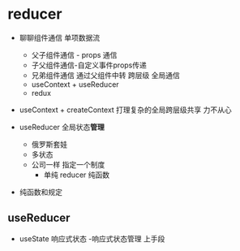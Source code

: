 # reducer

- 聊聊组件通信
    单项数据流
    - 父子组件通信 - props 通信
    - 子父组件通信-自定义事件props传递
    - 兄弟组件通信 通过父组件中转
    跨层级 全局通信
    - useContext + useReducer
    - redux

- useContext + createContext 打理复杂的全局跨层级共享
    力不从心
- useReducer 全局状态**管理**
    - 俄罗斯套娃
    - 多状态
    - 公司一样 指定一个制度
        - 单纯 reducer 纯函数

- 纯函数和规定

## useReducer
- useState 响应式状态
-响应式状态管理
    上手段 